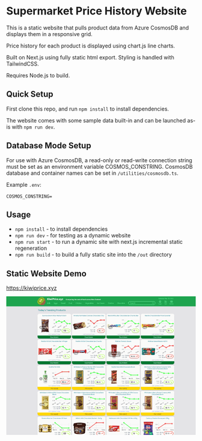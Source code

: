 # Supermarket Price History Website

This is a static website that pulls product data from Azure CosmosDB and displays them in a responsive grid.

Price history for each product is displayed using chart.js line charts.

Built on Next.js using fully static html export.
Styling is handled with TailwindCSS.

Requires Node.js to build.

## Quick Setup

First clone this repo, and run `npm install` to install dependencies.

The website comes with some sample data built-in and can be launched as-is with `npm run dev`.

## Database Mode Setup

For use with Azure CosmosDB, a read-only or read-write connection string must be set as an environment variable COSMOS_CONSTRING. CosmosDB database and container names can be set in `/utilities/cosmosdb.ts`.

Example `.env`:

```shell
COSMOS_CONSTRING=
```

## Usage

- `npm install` - to install dependencies
- `npm run dev` - for testing as a dynamic website
- `npm run start` - to run a dynamic site with next.js incremental static regeneration
- `npm run build` - to build a fully static site into the `/out` directory

## Static Website Demo

<https://kiwiprice.xyz>

![alt text](https://github.com/Jason-nzd/supermarket-prices-nextjs/blob/master/public/images/screenshot.png?raw=true "Screenshot")

